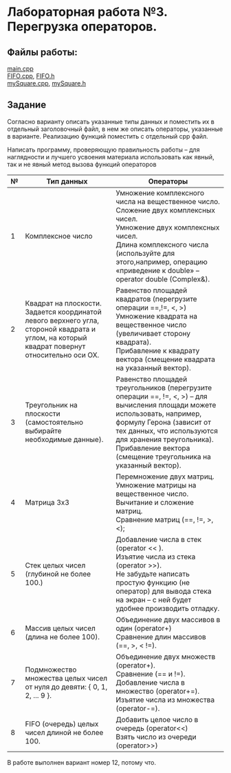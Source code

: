 # Лабораторная работа №3. Перегрузка операторов.
## Файлы работы:
[main.cpp](https://github.com/nazzrrg/Programming-in-Cpp-Language-II/blob/master/Programming%20in%20C%2B%2B/lab3/main.cpp)<br>
[FIFO.cpp](https://github.com/nazzrrg/Programming-in-Cpp-Language-II/blob/master/Programming%20in%20C%2B%2B/lab3/FIFO.cpp), [FIFO.h](https://github.com/nazzrrg/Programming-in-Cpp-Language-II/blob/master/Programming%20in%20C%2B%2B/lab3/FIFO.h)<br>
[mySquare.cpp](https://github.com/nazzrrg/Programming-in-Cpp-Language-II/blob/master/Programming%20in%20C%2B%2B/lab3/mySquare.cpp), [mySquare.h](https://github.com/nazzrrg/Programming-in-Cpp-Language-II/blob/master/Programming%20in%20C%2B%2B/lab3/mySquare.h)
## Задание
Согласно варианту описать указанные типы данных и поместить их в отдельный заголовочный файл, в нем же описать операторы, указанные в варианте. Реализацию функций поместить с отдельный cpp файл.

Написать программу, проверяющую правильность работы – для наглядности и лучшего усвоения материала использовать как явный, так и не явный метод вызова функций операторов

|№| Тип данных | Операторы |
|---|---|---|
|1|Комплексное число|Умножение комплексного числа на вещественное число.<br>Сложение двух комплексных чисел.<br>Умножение двух комплексных чисел.<br>Длина комплексного числа (используйте для этого,например, операцию «приведение к double» – operator double (Complex&).|
|2|Квадрат на плоскости.<br>Задается координатой левого верхнего угла, стороной квадрата и углом, на который квадрат повернут относительно оси OX.|Равенство площадей квадратов (перегрузите операции ==,!=, <, >)<br>Умножение квадрата на вещественное число (увеличивает сторону квадрата).<br>Прибавление к квадрату вектора (смещение квадрата на указанный вектор).|
|3|Треугольник на плоскости <br>(самостоятельно выбирайте необходимые данные).|Равенство площадей треугольников (перегрузите операции ==, !=, <, >) – для вычисления площади можете использовать, например, формулу Герона (зависит от тех данных, что используются для хранения треугольника).<br> Прибавление вектора (смещение треугольника на указанный вектор).|
|4|Матрица 3x3|Перемножение двух матриц.<br>Умножение матрицы на вещественное число.<br>Вычитание и сложение матриц.<br>Сравнение матриц (==, !=, >, <);|
|5|Стек целых чисел<br>(глубиной не более 100.)|Добавление числа в стек (operator << ).<br>Изъятие числа из стека (operator >>).<br>Не забудьте написать простую функцию (не оператор) для вывода стека на экран – с ней будет удобнее производить отладку.|
|6|Массив целых чисел<br>(длина не более 100).|Объединение двух массивов в один (operator+)<br>Сравнение длин массивов (==, >, < !=).|
|7|Подмножество множества целых чисел от нуля до девяти: { 0, 1, 2, ... 9 }.|Объединение двух множеств (operator+).<br>Сравнение (== и !=).<br>Добавление числа в множество (operator+=).<br>Изъятие числа из множества (operator-=).|
|8|FIFO (очередь) целых чисел длиной не более 100.|Добавить целое число в очередь (operator<<)<br>Взять число из очереди (operator>>)|

В работе выполнен вариант номер 12, потому что. 
